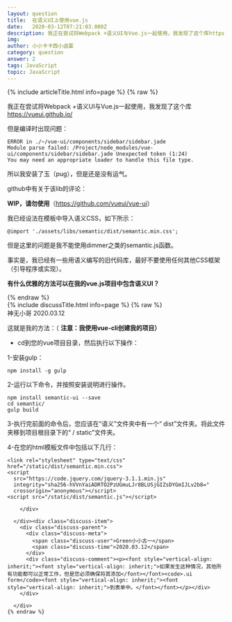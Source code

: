 ```yaml
---
layout: question
title:  在语义UI上使用vue.js
date:   2020-03-12T07:21:03.000Z
description: 我正在尝试将Webpack +语义UI与Vue.js一起使用，我发现了这个库https //vueui.github.io/但是编译时出现问题：E...
img: 
author: 小小卡卡西小卤蛋
category: question
answer: 2
tags: JavaScript
topic: JavaScript
---
```

<div class="article-root">
  <div class="article">
    {% include articleTitle.html info=page %}
    {% raw %}
    <div class="article-content"><p><font style="vertical-align: inherit;"><font style="vertical-align: inherit;">我正在尝试将Webpack +语义UI与Vue.js一起使用，我发现了这个库</font></font><a href="https://vueui.github.io/" rel="noreferrer"><font style="vertical-align: inherit;"><font style="vertical-align: inherit;">https://vueui.github.io/</font></font></a></p>

<p><font style="vertical-align: inherit;"><font style="vertical-align: inherit;">但是编译时出现问题：</font></font></p>

<pre><code>ERROR in ./~/vue-ui/components/sidebar/sidebar.jade<font></font>
Module parse failed: /Project/node_modules/vue-    <font></font>
ui/components/sidebar/sidebar.jade Unexpected token (1:24)<font></font>
You may need an appropriate loader to handle this file type.<font></font>
</code></pre>

<p><font style="vertical-align: inherit;"><font style="vertical-align: inherit;">所以我安装了玉（pug），但是还是没有运气。</font></font></p>

<p><font style="vertical-align: inherit;"><font style="vertical-align: inherit;">github中有关于该lib的评论：</font></font></p>

<p><strong><font style="vertical-align: inherit;"><font style="vertical-align: inherit;">WIP，请勿使用</font></font></strong><font style="vertical-align: inherit;"><font style="vertical-align: inherit;">（</font></font><a href="https://github.com/vueui/vue-ui" rel="noreferrer"><font style="vertical-align: inherit;"><font style="vertical-align: inherit;">https://github.com/vueui/vue-ui</font></font></a><font style="vertical-align: inherit;"><font style="vertical-align: inherit;">）</font></font></p>

<p><font style="vertical-align: inherit;"><font style="vertical-align: inherit;">我已经设法在模板中导入语义CSS，如下所示：</font></font></p>

<pre><code>@import './assets/libs/semantic/dist/semantic.min.css';
</code></pre>

<p><font style="vertical-align: inherit;"><font style="vertical-align: inherit;">但是这里的问题是我不能使用dimmer之类的semantic.js函数。 </font></font></p>

<p><font style="vertical-align: inherit;"><font style="vertical-align: inherit;">事实是，我已经有一些用语义编写的旧代码库，最好不要使用任何其他CSS框架（引导程序或实现）。</font></font></p>

<p><strong><font style="vertical-align: inherit;"><font style="vertical-align: inherit;">有什么优雅的方法可以在我的vue.js项目中包含语义UI？</font></font></strong></p></div>
    {% endraw %}
  </div>

  <div class="discuss-wrapper">
    {% include discussTitle.html info=page %}
    {% raw %}
    <div class="discuss-item">
        <div class="discuss-parent">
          <div class="discuss-meta">
            <span class="discuss-user">神无小哥</span>
            <span class="discuss-time">2020.03.12</span>
          </div>
          <div class="discuss-comment"><p><font style="vertical-align: inherit;"><font style="vertical-align: inherit;">这就是我的方法：（
 </font></font><strong><font style="vertical-align: inherit;"><font style="vertical-align: inherit;">注意：我使用vue-cli创建我的项目）</font></font></strong></p>

<ul>
<li><font style="vertical-align: inherit;"><font style="vertical-align: inherit;">cd到您的vue项目目录，然后执行以下操作：</font></font></li>
</ul>

<p><font style="vertical-align: inherit;"><font style="vertical-align: inherit;">1-安装gulp：</font></font></p>

<pre><code>npm install -g gulp
</code></pre>

<p><font style="vertical-align: inherit;"><font style="vertical-align: inherit;">2-运行以下命令，并按照安装说明进行操作。</font></font></p>

<pre><code>npm install semantic-ui --save<font></font>
cd semantic/<font></font>
gulp build<font></font>
</code></pre>

<p><font style="vertical-align: inherit;"><font style="vertical-align: inherit;">3-执行完前面的命令后，您应该在“语义”文件夹中有一个“ dist”文件夹。</font><font style="vertical-align: inherit;">将此文件夹移到项目根目录下的“ / static”文件夹。</font></font></p>

<p><font style="vertical-align: inherit;"><font style="vertical-align: inherit;">4-在您的html模板文件中包括以下几行：</font></font></p>

<pre><code>&lt;link rel="stylesheet" type="text/css" href="/static/dist/semantic.min.css"&gt;<font></font>
&lt;script<font></font>
  src="https://code.jquery.com/jquery-3.1.1.min.js"<font></font>
  integrity="sha256-hVVnYaiADRTO2PzUGmuLJr8BLUSjGIZsDYGmIJLv2b8="<font></font>
  crossorigin="anonymous"&gt;&lt;/script&gt;<font></font>
&lt;script src="/static/dist/semantic.js"&gt;&lt;/script&gt;<font></font>
</code></pre></div>
        </div>
        
      </div><div class="discuss-item">
        <div class="discuss-parent">
          <div class="discuss-meta">
            <span class="discuss-user">Green小小古一</span>
            <span class="discuss-time">2020.03.12</span>
          </div>
          <div class="discuss-comment"><p><font style="vertical-align: inherit;"><font style="vertical-align: inherit;">如果发生这种情况，其他所有功能都可以正常工作，但是您必须确保将其添加</font></font><code>.ui form</code><font style="vertical-align: inherit;"><font style="vertical-align: inherit;">到表单中。</font></font></p></div>
        </div>
        
      </div>
    {% endraw %}
  </div>
<div>
